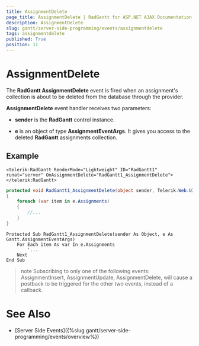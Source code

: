 ```yaml
---
title: AssignmentDelete
page_title: AssignmentDelete | RadGantt for ASP.NET AJAX Documentation
description: AssignmentDelete
slug: gantt/server-side-programming/events/assignmentdelete
tags: assignmentdelete
published: True
position: 11
---
```


# AssignmentDelete

The **RadGantt AssignmentDelete** event is fired when an assignment's collection is about to be deleted from the database through the provider.

**AssignmentDelete** event handler receives two parameters:

* **sender** is the **RadGantt** control instance.

* **e** is an object of type **AssignmentEventArgs**. It gives you access to the deleted **RadGantt** assignments collection.

## Example

````ASP.NET
<telerik:RadGantt RenderMode="Lightweight" ID="RadGantt1" runat="server" OnAssignmentDelete="RadGantt1_AssignmentDelete"></telerik:RadGantt>
````

````C#
protected void RadGantt1_AssignmentDelete(object sender, Telerik.Web.UI.Gantt.AssignmentEventArgs e)
{
    foreach (var item in e.Assignments)
    {
        //...
    }
}
````
````VB.NET
Protected Sub RadGantt1_AssignmentDelete(sender As Object, e As Gantt.AssignmentEventArgs)
    For Each item As var In e.Assignments
        '...
    Next
End Sub
````

>note Subscribing to only one of the following events: AssignmentInsert, AssignmentUpdate, AssignmentDelete, will cause a postback to be triggered for the other two events, instead of a callback.
>

# See Also

 * [Server Side Events]({%slug gantt/server-side-programming/events/overview%})
